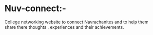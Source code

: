# Nuv-connect:-
College networking website to connect Navrachanites and to help them share there thoughts , experiences and their achievements.
